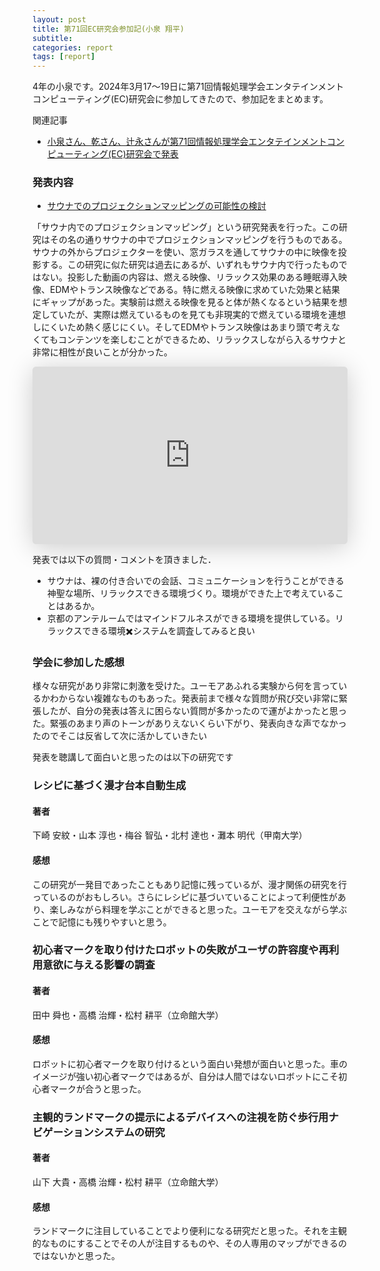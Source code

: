 ```yaml
---
layout: post
title: 第71回EC研究会参加記(小泉 翔平)
subtitle: 
categories: report
tags: [report]
---
```

4年の小泉です。2024年3月17〜19日に第71回情報処理学会エンタテインメントコンピューティング(EC)研究会に参加してきたので、参加記をまとめます。

関連記事
* [小泉さん、乾さん、辻永さんが第71回情報処理学会エンタテインメントコンピューティング(EC)研究会で発表](https://www.yumulab.org/conference/2024/03/19/ec71.html)

### 発表内容

- [サウナでのプロジェクションマッピングの可能性の検討](https://dl.yumulab.org/papers/50)

「サウナ内でのプロジェクションマッピング」という研究発表を行った。この研究はその名の通りサウナの中でプロジェクションマッピングを行うものである。サウナの外からプロジェクターを使い、窓ガラスを通してサウナの中に映像を投影する。この研究に似た研究は過去にあるが、いずれもサウナ内で行ったものではない。投影した動画の内容は、燃える映像、リラックス効果のある睡眠導入映像、EDMやトランス映像などである。特に燃える映像に求めていた効果と結果にギャップがあった。実験前は燃える映像を見ると体が熱くなるという結果を想定していたが、実際は燃えているものを見ても非現実的で燃えている環境を連想しにくいため熱く感じにくい。そしてEDMやトランス映像はあまり頭で考えなくてもコンテンツを楽しむことができるため、リラックスしながら入るサウナと非常に相性が良いことが分かった。

<iframe class="speakerdeck-iframe" frameborder="0" src="https://speakerdeck.com/player/ceb51dd64daa4cba9b367c26bc762c5a" title="サウナでのプロジェクションマッピングの可能性の検討 / EC71koizumi" allowfullscreen="true" style="border: 0px; background: padding-box padding-box rgba(0, 0, 0, 0.1); margin: 0px; padding: 0px; border-radius: 6px; box-shadow: rgba(0, 0, 0, 0.2) 0px 5px 40px; width: 100%; height: auto; aspect-ratio: 560 / 315;" data-ratio="1.7777777777777777"></iframe>

発表では以下の質問・コメントを頂きました．

* サウナは、裸の付き合いでの会話、コミュニケーションを行うことができる神聖な場所、リラックスできる環境づくり。環境ができた上で考えていることはあるか。
* 京都のアンテルームではマインドフルネスができる環境を提供している。リラックスできる環境✖️システムを調査してみると良い

### 学会に参加した感想
様々な研究があり非常に刺激を受けた。ユーモアあふれる実験から何を言っているかわからない複雑なものもあった。発表前まで様々な質問が飛び交い非常に緊張したが、自分の発表は答えに困らない質問が多かったので運がよかったと思った。緊張のあまり声のトーンがありえないくらい下がり、発表向きな声でなかったのでそこは反省して次に活かしていきたい


発表を聴講して面白いと思ったのは以下の研究です

### レシピに基づく漫才台本自動生成
#### 著者
下崎 安紋・山本 淳也・梅谷 智弘・北村 達也・灘本 明代（甲南大学）

#### 感想
この研究が一発目であったこともあり記憶に残っているが、漫才関係の研究を行っているのがおもしろい。さらにレシピに基づいていることによって利便性があり、楽しみながら料理を学ぶことができると思った。ユーモアを交えながら学ぶことで記憶にも残りやすいと思う。

### 初心者マークを取り付けたロボットの失敗がユーザの許容度や再利用意欲に与える影響の調査
#### 著者
田中 舜也・高橋 治輝・松村 耕平（立命館大学）

#### 感想　　　　　　　　　　　　　　　
ロボットに初心者マークを取り付けるという面白い発想が面白いと思った。車のイメージが強い初心者マークではあるが、自分は人間ではないロボットにこそ初心者マークが合うと思った。

### 主観的ランドマークの提示によるデバイスへの注視を防ぐ歩行用ナビゲーションシステムの研究
#### 著者
山下 大貴・高橋 治輝・松村 耕平（立命館大学）

#### 感想
ランドマークに注目していることでより便利になる研究だと思った。それを主観的なものにすることでその人が注目するものや、その人専用のマップができるのではないかと思った。